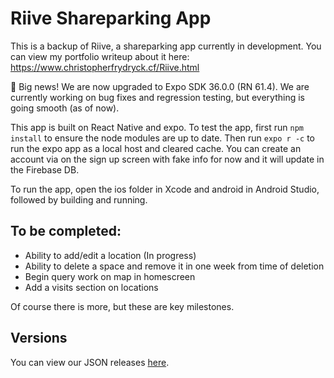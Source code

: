 # Riive Shareparking App
This is a backup of Riive, a shareparking app currently in development. You can view my portfolio writeup about it here: https://www.christopherfrydryck.cf/Riive.html

🎉 Big news! We are now upgraded to Expo SDK 36.0.0 (RN 61.4). We are currently working on bug fixes and regression testing, but everything is going smooth (as of now).

This app is built on React Native and expo.  To test the app, first run `npm install` to ensure the node modules are up to date. Then run `expo r -c` to run the expo app as a local host and cleared cache.  You can create an account via on the sign up screen with fake info for now and it will update in the Firebase DB.

To run the app, open the ios folder in Xcode and android in Android Studio, followed by building and running.

## To be completed:
+ Ability to add/edit a location (In progress)
+ Ability to delete a space and remove it in one week from time of deletion
+ Begin query work on map in homescreen
+ Add a visits section on locations

Of course there is more, but these are key milestones.

## Versions
You can view our JSON releases [here](https://firebasestorage.googleapis.com/v0/b/riive-parking.appspot.com/o/dev-team%2Fchangelog.json?alt=media&token=76e826e1-7e0d-44d6-9f4c-9055b8b84c09).
